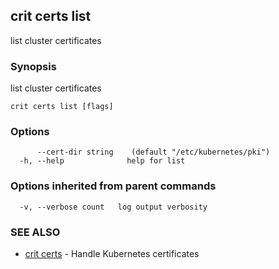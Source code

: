 ## crit certs list

list cluster certificates

### Synopsis

list cluster certificates

```
crit certs list [flags]
```

### Options

```
      --cert-dir string    (default "/etc/kubernetes/pki")
  -h, --help              help for list
```

### Options inherited from parent commands

```
  -v, --verbose count   log output verbosity
```

### SEE ALSO

* [crit certs](crit-certs.md)	 - Handle Kubernetes certificates

